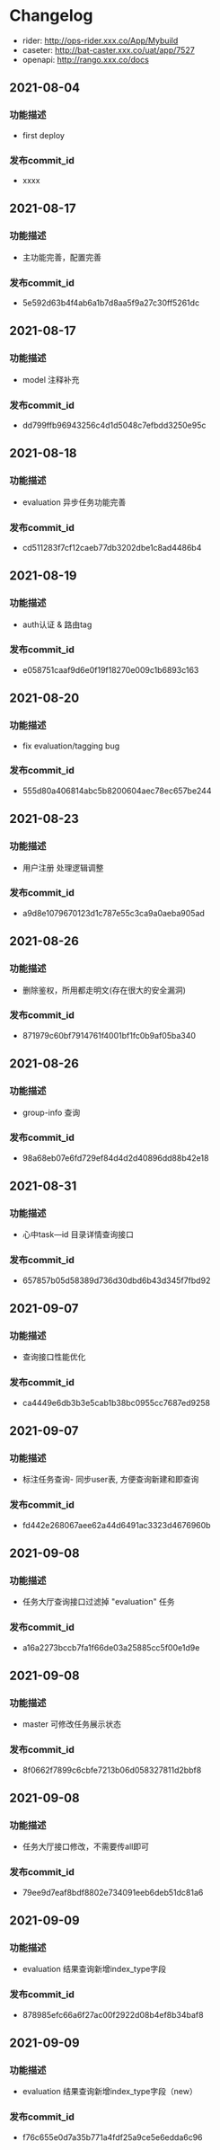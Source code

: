 # Changelog
- rider: http://ops-rider.xxx.co/App/Mybuild
- caseter: http://bat-caster.xxx.co/uat/app/7527
- openapi: http://rango.xxx.co/docs

## 2021-08-04
### 功能描述
- first deploy

### 发布commit_id
- xxxx

## 2021-08-17
### 功能描述
- 主功能完善，配置完善

### 发布commit_id
- 5e592d63b4f4ab6a1b7d8aa5f9a27c30ff5261dc

## 2021-08-17
### 功能描述
- model 注释补充

### 发布commit_id
- dd799ffb96943256c4d1d5048c7efbdd3250e95c

## 2021-08-18
### 功能描述
- evaluation 异步任务功能完善

### 发布commit_id
- cd511283f7cf12caeb77db3202dbe1c8ad4486b4

## 2021-08-19
### 功能描述
- auth认证 & 路由tag

### 发布commit_id
- e058751caaf9d6e0f19f18270e009c1b6893c163

## 2021-08-20
### 功能描述
- fix evaluation/tagging bug

### 发布commit_id
-  555d80a406814abc5b8200604aec78ec657be244

## 2021-08-23
### 功能描述
- 用户注册 处理逻辑调整

### 发布commit_id
-  a9d8e1079670123d1c787e55c3ca9a0aeba905ad

## 2021-08-26
### 功能描述
- 删除鉴权，所用都走明文(存在很大的安全漏洞)

### 发布commit_id
-  871979c60bf7914761f4001bf1fc0b9af05ba340

## 2021-08-26
### 功能描述
- group-info 查询

### 发布commit_id
-  98a68eb07e6fd729ef84d4d2d40896dd88b42e18

## 2021-08-31
### 功能描述
- 心中task—id 目录详情查询接口

### 发布commit_id
-  657857b05d58389d736d30dbd6b43d345f7fbd92

## 2021-09-07
### 功能描述
- 查询接口性能优化

### 发布commit_id
- ca4449e6db3b3e5cab1b38bc0955cc7687ed9258

## 2021-09-07
### 功能描述
- 标注任务查询- 同步user表, 方便查询新建和即查询

### 发布commit_id
- fd442e268067aee62a44d6491ac3323d4676960b

## 2021-09-08
### 功能描述
- 任务大厅查询接口过滤掉 "evaluation" 任务

### 发布commit_id
- a16a2273bccb7fa1f66de03a25885cc5f00e1d9e


## 2021-09-08
### 功能描述
- master 可修改任务展示状态

### 发布commit_id
- 8f0662f7899c6cbfe7213b06d058327811d2bbf8

## 2021-09-08
### 功能描述
- 任务大厅接口修改，不需要传all即可

### 发布commit_id
- 79ee9d7eaf8bdf8802e734091eeb6deb51dc81a6

## 2021-09-09
### 功能描述
- evaluation 结果查询新增index_type字段

### 发布commit_id
- 878985efc66a6f27ac00f2922d08b4ef8b34baf8

## 2021-09-09
### 功能描述
- evaluation 结果查询新增index_type字段（new）

### 发布commit_id
- f76c655e0d7a35b771a4fdf25a9ce5e6edda6c96
